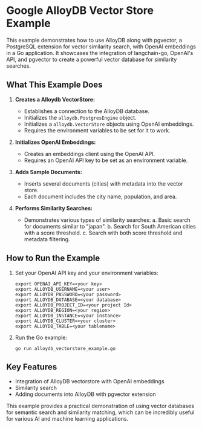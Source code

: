 # Google AlloyDB Vector Store Example

This example demonstrates how to use AlloyDB along with pgvector, a PostgreSQL extension for vector similarity search, with OpenAI embeddings in a Go application. It showcases the integration of langchain-go, OpenAI's API, and pgvector to create a powerful vector database for similarity searches.

## What This Example Does

1. **Creates a Alloydb VectorStore:**
   - Establishes a connection to the AlloyDB database.
   - Initializes the `alloydb.PostgresEngine` object.
   - Initializes a `alloydb.VectorStore` objects using OpenAI embeddings.
   - Requires the environment variables to be set for it to work.

2. **Initializes OpenAI Embeddings:**
    - Creates an embeddings client using the OpenAI API.
    - Requires an OpenAI API key to be set as an environment variable.

3. **Adds Sample Documents:**
    - Inserts several documents (cities) with metadata into the vector store.
    - Each document includes the city name, population, and area.

4. **Performs Similarity Searches:**
    - Demonstrates various types of similarity searches:
      a. Basic search for documents similar to "japan".
      b. Search for South American cities with a score threshold.
      c. Search with both score threshold and metadata filtering.

## How to Run the Example

1. Set your OpenAI API key and your environment variables:
   ```
   export OPENAI_API_KEY=<your key>
   export ALLOYDB_USERNAME=<your user>
   export ALLOYDB_PASSWORD=<your password>
   export ALLOYDB_DATABASE=<your database>
   export ALLOYDB_PROJECT_ID=<your project Id>
   export ALLOYDB_REGION=<your region>
   export ALLOYDB_INSTANCE=<your instance>
   export ALLOYDB_CLUSTER=<your cluster>
   export ALLOYDB_TABLE=<your tablename>
   ```

2. Run the Go example:
   ```
   go run alloydb_vectorstore_example.go
   ```

## Key Features

- Integration of AlloyDB vectorstore with OpenAI embeddings
- Similarity search
- Adding documents into AlloyDB with pgvector extension

This example provides a practical demonstration of using vector databases for semantic search and similarity matching, which can be incredibly useful for various AI and machine learning applications.
